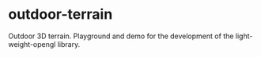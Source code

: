 # outdoor-terrain
Outdoor 3D terrain. Playground and demo for the development of the light-weight-opengl library.
